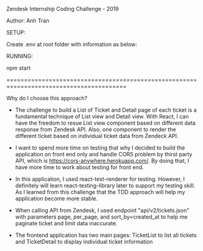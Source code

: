 Zendesk Internship Coding Challenge - 2019

Author: Anh Tran

SETUP:

Create .env at root folder with information as below:

RUNNING:

npm start

========================================================================================

Why do I choose this approach?

- The challenge to build a List of Ticket and Detail page of each ticket is a fundamental technique of List view and Detail view. With React, I can have the freedom to resue List view component based on different data response from Zendesk API. Also, one component to render the different ticket based on individual ticket data from Zendeck API.

- I want to spend more time on testing that why I decided to build the application on front end only and handle CORS problem by thirst party API, which is https://cors-anywhere.herokuapp.com/. By doing that, I have more time to work  about testing for front end.

- In this application, I used react-test-renderer for testing. However, I definitely will learn react-testing-library later to support my testing skill. As I learned from this challenge that the TDD approach will help my application become more stable.

- When calling API from Zendesk, I used endpoint "api/v2/tickets.json" with parameters page, per_page, and sort_by=created_at to help me paginate ticket and limit data inaccurate.

- The frontend application has two main pages: TicketList to list all tickets and TicketDetail to display individual ticket information